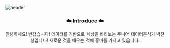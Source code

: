 ![header](https://capsule-render.vercel.app/api?type=Waving&color=timeAuto&height=300&section=header&text=Welcome&desc=Chanseong's%20Github%20World&descAlign=70&descAlignY=65&fontSize=70)

<h3 align="center">☁️ Introduce ☁️</h3>
<p align="center">
  안녕하세요! 반갑습니다!
  데이터를 기반으로 세상을 바라보는 주니어 데이터분석가 박찬성입니다!
  새로운 것을 배우는 것에 흥미를 가지고 있습니다.
